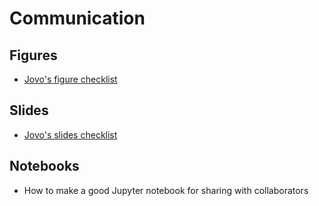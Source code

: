 # Communication

## Figures
- [Jovo's figure checklist](https://bitsandbrains.io/2018/09/08/figures.html)

## Slides
- [Jovo's slides checklist](https://bitsandbrains.io/2018/09/04/slides.html)

## Notebooks
- How to make a good Jupyter notebook for sharing with collaborators
